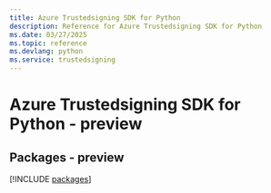 ```yaml
---
title: Azure Trustedsigning SDK for Python
description: Reference for Azure Trustedsigning SDK for Python
ms.date: 03/27/2025
ms.topic: reference
ms.devlang: python
ms.service: trustedsigning
---
```

# Azure Trustedsigning SDK for Python - preview
## Packages - preview
[!INCLUDE [packages](trustedsigning-index.md)]